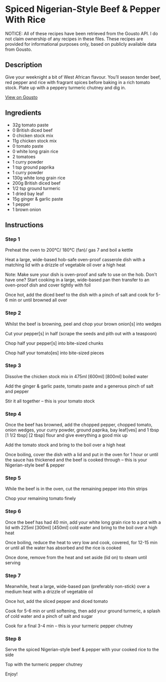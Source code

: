 # Spiced Nigerian-Style Beef & Pepper With Rice

NOTICE: All of these recipes have been retrieved from the Gousto API. I do not claim ownership of any recipes in these files. These recipes are provided for informational purposes only, based on publicly available data from Gousto.

## Description

Give your weeknight a bit of West African flavour. You’ll season tender beef, red pepper and rice with fragrant spices before baking in a rich tomato stock. Plate up with a peppery turmeric chutney and dig in.

[View on Gousto](https://www.gousto.co.uk/recipes/cookbook/nigerian-style-beef-spiced-tomato-rice)

## Ingredients

- 32g tomato paste
- 0 British diced beef
- 0 chicken stock mix
- 11g chicken stock mix
- 0 tomato paste
- 0 white long grain rice
- 2 tomatoes
- 1 curry powder
- 1 tsp ground paprika
- 1 curry powder
- 130g white long grain rice
- 200g British diced beef
- 1/2 tsp ground turmeric
- 1 dried bay leaf
- 15g ginger & garlic paste
- 1 pepper
- 1 brown onion

## Instructions


### Step 1

Preheat the oven to 200°C/ 180°C (fan)/ gas 7 and boil a kettle

Heat a large, wide-based hob-safe oven-proof casserole dish with a matching lid with a drizzle of vegetable oil over a high heat

Note: Make sure your dish is oven-proof and safe to use on the hob. Don't have one? Start cooking in a large, wide-based pan then transfer to an oven-proof dish and cover tightly with foil

Once hot, add the diced beef to the dish with a pinch of salt and cook for 5-6 min or until browned all over


### Step 2

Whilst the beef is browning, peel and chop your brown onion[s] into wedges

Cut your pepper[s] in half (scrape the seeds and pith out with a teaspoon)

Chop half your pepper[s] into bite-sized chunks

Chop half your tomato[es]<span class="text-danger"> </span>into bite-sized pieces


### Step 3

Dissolve the chicken stock mix in 475ml<span class="text-purple"> [600ml]</span><span class="text-danger"> [800ml]</span> boiled water

Add the ginger & garlic paste, tomato paste and a generous pinch of salt and pepper

Stir it all together – this is your tomato stock


### Step 4

Once the beef has browned, add the chopped pepper, chopped tomato, onion wedges, your curry powder, ground paprika, bay leaf[ves] and 1 tbsp<span class="text-purple"> [1 1/2 tbsp]</span> <span class="text-danger">[2 tbsp] </span>flour and give everything a good mix up

Add the tomato stock and bring to the boil over a high heat

Once boiling, cover the dish with a lid and put in the oven for 1 hour or until the sauce has thickened and the beef is cooked through – this is your Nigerian-style beef & pepper


### Step 5

While the beef is in the oven, cut the remaining pepper into thin strips

Chop your remaining tomato finely


### Step 6

Once the beef has had 40 min, add your white long grain rice to a pot with a lid with 225ml <span class="text-purple">[300ml] </span><span class="text-danger">[450ml] </span>cold water and bring to the boil over a high heat

Once boiling, reduce the heat to very low and cook, covered, for 12-15 min or until all the water has absorbed and the rice is cooked

Once done, remove from the heat and set aside (lid on) to steam until serving


### Step 7

Meanwhile, heat a large, wide-based pan (preferably non-stick) over a medium heat with a drizzle of vegetable oil

Once hot, add the sliced pepper and diced tomato

Cook for 5-6 min or until softening, then add your ground turmeric, a splash of cold water and a pinch of salt and sugar

Cook for a final 3-4 min – this is your turmeric pepper chutney

### Step 8

Serve the spiced Nigerian-style beef & pepper with your cooked rice to the side

Top with the turmeric pepper chutney

Enjoy!

